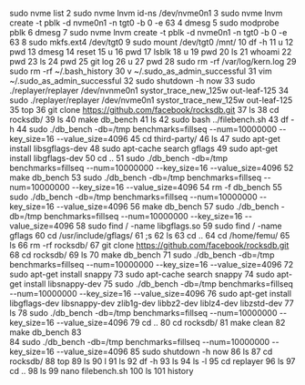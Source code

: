 sudo nvme list
    2  sudo nvme lnvm id-ns /dev/nvme0n1
    3  sudo nvme lnvm create -t pblk -d nvme0n1 -n tgt0 -b 0 -e 63
    4  dmesg
    5  sudo modprobe pblk
    6  dmesg
    7  sudo nvme lnvm create -t pblk -d nvme0n1 -n tgt0 -b 0 -e 63
    8  sudo mkfs.ext4 /dev/tgt0 
    9  sudo mount /dev/tgt0 /mnt/
   10  df -h
   11  u
   12  pwd
   13  dmesg
   14  reset
   15  u
   16  pwd
   17  lsblk
   18  u
   19  pwd
   20  ls
   21  whoami
   22  pwd
   23  ls
   24  pwd
   25  git log
   26  u
   27  pwd
   28  sudo rm -rf /var/log/kern.log 
   29  sudo rm -rf ~/.bash_history 
   30  v ~/.sudo_as_admin_successful 
   31  vim ~/.sudo_as_admin_successful
   32  sudo shutdown -h now
   33  sudo ./replayer/replayer /dev/nvnme0n1 systor_trace_new_125w out-leaf-125
   34  sudo ./replayer/replayer /dev/nvme0n1 systor_trace_new_125w out-leaf-125
   35  top
   36  git clone https://github.com/facebook/rocksdb.git
   37  ls
   38  cd rocksdb/
   39  ls
   40  make db_bench
   41  ls
   42  sudo bash ../filebench.sh 
   43  df -h
   44  sudo ./db_bench -db=/tmp benchmarks=fillseq --num=10000000 --key_size=16 --value_size=4096
   45  cd third-party/
   46  ls
   47  sudo apt-get install libsgflags-dev
   48  sudo apt-cache search gflags
   49  sudo apt-get install libgflags-dev 
   50  cd ..
   51  sudo ./db_bench -db=/tmp benchmarks=fillseq --num=10000000 --key_size=16 --value_size=4096
   52  make db_bench
   53  sudo ./db_bench -db=/tmp benchmarks=fillseq --num=10000000 --key_size=16 --value_size=4096
   54  rm -f db_bench 
   55  sudo ./db_bench -db=/tmp benchmarks=fillseq --num=10000000 --key_size=16 --value_size=4096
   56  make db_bench
   57  sudo ./db_bench -db=/tmp benchmarks=fillseq --num=10000000 --key_size=16 --value_size=4096
   58  sudo find / -name libgflags.so
   59  sudo find / -name gflags
   60  cd /usr/include/gflags/
   61  ;s
   62  ls
   63  cd ..
   64  cd /home/femu/
   65  ls
   66  rm -rf rocksdb/
   67  git clone https://github.com/facebook/rocksdb.git
   68  cd rocksdb/
   69  ls
   70  make db_bench
   71  sudo ./db_bench -db=/tmp benchmarks=fillseq --num=10000000 --key_size=16 --value_size=4096
   72  sudo apt-get install snappy
   73  sudo apt-cache search snappy
   74  sudo apt-get install libsnappy-dev
   75  sudo ./db_bench -db=/tmp benchmarks=fillseq --num=10000000 --key_size=16 --value_size=4096
   76  sudo apt-get install libgflags-dev libsnappy-dev zlib1g-dev libbz2-dev liblz4-dev libzstd-dev
   77  ls
   78  sudo ./db_bench -db=/tmp benchmarks=fillseq --num=10000000 --key_size=16 --value_size=4096
   79  cd ..
   80  cd rocksdb/
   81  make clean
   82  make db_bench
   83  \
   84  sudo ./db_bench -db=/tmp benchmarks=fillseq --num=10000000 --key_size=16 --value_size=4096
   85  sudo shutdown -h now
   86  ls
   87  cd rocksdb/
   88  top
   89  ls
   90  l
   91  ls
   92  df -h
   93  ls
   94  ls -l
   95  cd replayer
   96  ls
   97  cd ..
   98  ls
   99  nano filebench.sh
  100  ls
  101  history